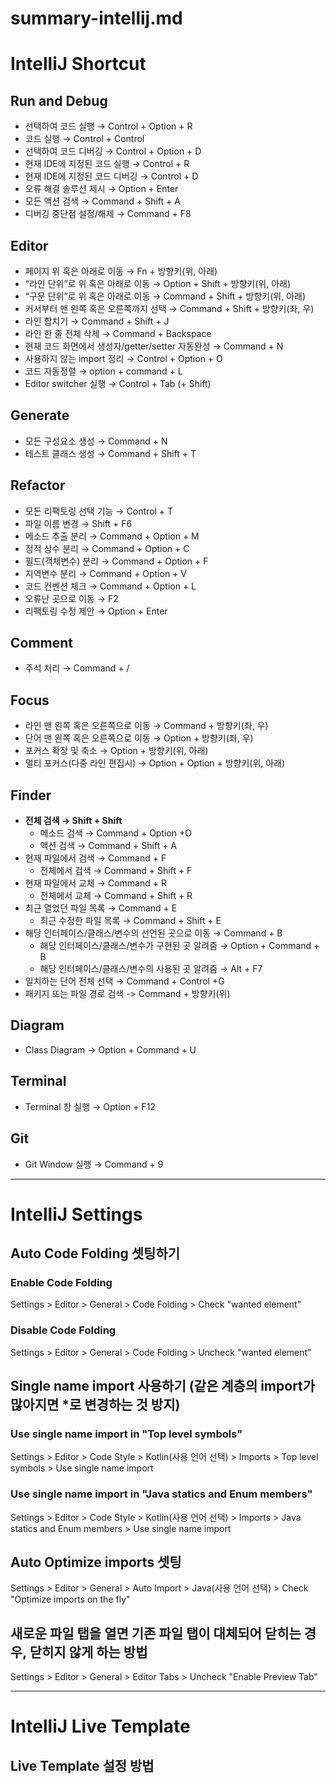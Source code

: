 # summary-intellij.md

# IntelliJ Shortcut

## Run and Debug

- 선택하여 코드 실행 → Control + Option + R
- 코드 실행 → Control + Control
- 선택하여 코드 디버깅 → Control + Option + D
- 현재 IDE에 지정된 코드 실행 → Control + R
- 현재 IDE에 지정된 코드 디버깅 → Control + D
- 오류 해결 솔루션 제시 → Option + Enter
- 모든 액션 검색 → Command + Shift + A
- 디버깅 중단점 설정/해제 → Command + F8

## Editor

- 페이지 위 혹은 아래로 이동 → Fn + 방향키(위, 아래)
- “라인 단위”로 위 혹은 아래로 이동 → Option + Shift + 방향키(위, 아래)
- “구문 단위”로 위 혹은 아래로 이동 → Command + Shift + 방향키(위, 아래)
- 커서부터 맨 왼쪽 혹은 오른쪽까지 선택 → Command + Shift + 방향키(좌, 우)
- 라인 합치기 → Command + Shift + J
- 라인 한 줄 전체 삭제 → Command + Backspace
- 현재 코드 화면에서 생성자/getter/setter 자동완성 → Command + N
- 사용하지 않는 import 정리 → Control + Option + O
- 코드 자동정렬 → option + command + L
- Editor switcher 실행 → Control + Tab (+ Shift)

## Generate

- 모든 구성요소 생성 → Command + N
- 테스트 클래스 생성 → Command + Shift + T

## Refactor

- 모든 리팩토링 선택 기능 → Control + T
- 파일 이름 변경 → Shift + F6
- 메소드 추출 분리 → Command + Option + M
- 정적 상수 분리 → Command + Option + C
- 필드(객체변수) 분리 → Command + Option + F
- 지역변수 분리 → Command + Option + V
- 코드 컨벤션 체크 → Command + Option + L
- 오류난 곳으로 이동 → F2
- 리팩토링 수정 제안 → Option + Enter

## Comment

- 주석 처리 → Command + /

## Focus

- 라인 맨 왼쪽 혹은 오른쪽으로 이동 → Command + 방향키(좌, 우)
- 단어 맨 왼쪽 혹은 오른쪽으로 이동 → Option + 방향키(좌, 우)
- 포커스 확장 및 축소 → Option + 방향키(위, 아래)
- 멀티 포커스(다중 라인 편집시) → Option + Option + 방향키(위, 아래)

## Finder

- **전체 검색 → Shift + Shift**
    - 메소드 검색 → Command + Option +O
    - 액션 검색 → Command + Shift + A
- 현재 파일에서 검색 → Command + F
    - 전체에서 검색 → Command + Shift + F
- 현재 파일에서 교체 → Command + R
    - 전체에서 교체 → Command + Shift + R
- 최근 열었던 파일 목록 → Command + E
    - 최근 수정한 파일 목록 → Command + Shift + E
- 해당 인터페이스/클래스/변수의 선언된 곳으로 이동 → Command + B
    - 해당 인터페이스/클래스/변수가 구현된 곳 알려줌 → Option + Command + B
    - 해당 인터페이스/클래스/변수의 사용된 곳 알려줌 → Alt + F7
- 일치하는 단어 전체 선택 → Command + Control +G
- 패키지 또는 파일 경로 검색 -> Command + 방향키(위)

## Diagram

- Class Diagram → Option + Command + U

## Terminal

- Terminal 창 실행 → Option + F12

## Git

- Git Window 실행 → Command + 9

--- 

# IntelliJ Settings

## Auto Code Folding 셋팅하기

### Enable Code Folding

Settings > Editor > General > Code Folding > Check "wanted element"

### Disable Code Folding

Settings > Editor > General > Code Folding > Uncheck "wanted element"

## Single name import 사용하기 (같은 계층의 import가 많아지면 *로 변경하는 것 방지)

### Use single name import in "Top level symbols"

Settings > Editor > Code Style > Kotlin(사용 언어 선택) > Imports > Top level symbols > Use single name import

### Use single name import in "Java statics and Enum members"

Settings > Editor > Code Style > Kotlin(사용 언어 선택) > Imports > Java statics and Enum members > Use single name import

## Auto Optimize imports 셋팅

Settings > Editor > General > Auto Import > Java(사용 언어 선택) > Check "Optimize imports on the fly"

## 새로운 파일 탭을 열면 기존 파일 탭이 대체되어 닫히는 경우, 닫히지 않게 하는 방법

Settings > Editor > General > Editor Tabs > Uncheck "Enable Preview Tab"

---

# IntelliJ Live Template

## Live Template 설정 방법

